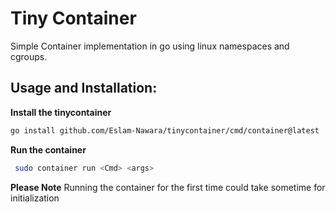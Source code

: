 # Tiny Container
Simple Container implementation in go using linux namespaces and cgroups.
## Usage and Installation:
**Install the tinycontainer**
```sh 
go install github.com/Eslam-Nawara/tinycontainer/cmd/container@latest
```
**Run the container**
```sh
 sudo container run <Cmd> <args>
```

**Please Note** 
Running the container for the first time could take sometime for initialization
